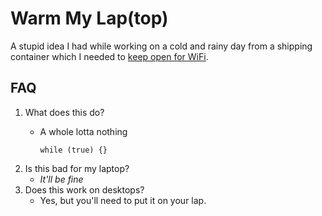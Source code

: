 # Warm My Lap(top)

A stupid idea I had while working on a cold and rainy day from a shipping container which I needed to [keep open for WiFi](https://en.wikipedia.org/wiki/Faraday_cage). 

## FAQ

1. What does this do?
    - A whole lotta nothing 
    
        `while (true) {}`
2. Is this bad for my laptop?
    - _It'll be fine_
3. Does this work on desktops?
    - Yes, but you'll need to put it on your lap.
